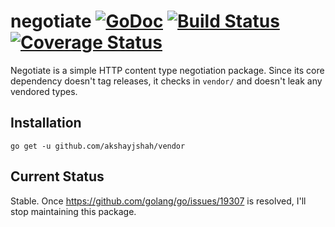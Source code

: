 # negotiate [![GoDoc][doc-img]][doc] [![Build Status][ci-img]][ci] [![Coverage Status][cov-img]][cov]

Negotiate is a simple HTTP content type negotiation package. Since its core
dependency doesn't tag releases, it checks in `vendor/` and doesn't leak any
vendored types.

## Installation

```
go get -u github.com/akshayjshah/vendor
```

## Current Status

Stable. Once https://github.com/golang/go/issues/19307 is resolved, I'll stop
maintaining this package.

[doc-img]: https://godoc.org/github.com/akshayjshah/negotiate?status.svg
[doc]: https://godoc.org/github.com/akshayjshah/negotiate
[ci-img]: https://travis-ci.org/akshayjshah/negotiate.svg?branch=master
[ci]: https://travis-ci.org/akshayjshah/negotiate
[cov-img]: https://codecov.io/gh/akshayjshah/negotiate/branch/master/graph/badge.svg
[cov]: https://codecov.io/gh/akshayjshah/negotiate
